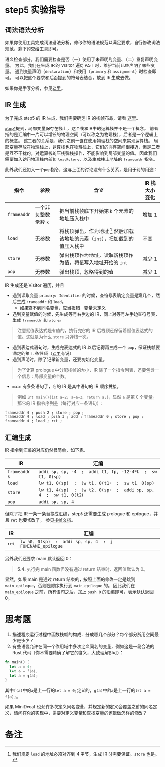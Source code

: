 # step5 实验指导

## 词法语法分析
如果你使用工具完成词法语法分析，修改你的语法规范以满足要求，自行修改词法规范，剩下的交给工具即可。

语义检查部分，我们需要检查是否（一）使用了未声明的变量、（二）重复声明变量。
为此，我们在生成 IR 的 Visitor 遍历 AST 时，维护当前已经声明了哪些变量。
遇到变量声明（`declaration`）和使用（`primary` 和 `assignment`）时检查即可。
可以把这个要求和后面提到的符号表结合，放到 IR 生成去做。

如果你是手写分析，参见[这里](./manual-parser.md)。

## IR 生成
为了完成 step5 的 IR 生成，我们需要确定 IR 的栈帧布局，请看 [这里](./stackframe.md)。

[step1](../lab1/ir.md)提到，局部变量保存在栈上，这个栈和IR中的运算栈并不是一个概念。
前者指的是汇编中一片可以增长的物理空间（可以称之为物理栈），后者是一个逻辑上的概念。
这二者的关系是，我们之前一直在使用物理栈的空间来实现运算栈。
局部变量存放在物理栈上，运算栈也在物理栈上，它们的内存空间很接近，但是二者是互不干扰的，对运算栈的压栈弹栈操作，不能影响到局部变量的值。
因此我们需要加入访问物理栈内部的 `load`/`store`，以及生成栈上地址的 `frameaddr` 指令。

此外我们还加入一个`pop`指令，这与上面的讨论没有什么关系，是用于别的用途：

| 指令 | 参数 | 含义 | IR 栈大小变化 |
| --- | --- | --- | --- |
| `frameaddr` | 一个非负整数常数 `k` | 把当前栈帧底下开始第 `k` 个元素的地址压入栈中 | 增加 1 |
| `load` | 无参数 | 将栈顶弹出，作为地址 [^1] 然后加载该地址的元素（`int`），把加载到的值压入栈中 | 不变 |
| `store` | 无参数 | 弹出栈顶作为地址，读取新栈顶作为值，将值写入地址开始的 `int` | 减少 1 |
| `pop` | 无参数 | 弹出栈顶，忽略得到的值 | 减少 1 |

IR 生成还是 Visitor 遍历，并且
* 遇到读取变量 `primary: Identifier` 的时候，查符号表确定变量是第几个，然后生成 `frameaddr` 和 `load`。
  - 如果查不到同名变量，应当报错：变量未定义
* 遇到变量赋值的时候，先生成等号右手边的 IR，同上对等号左手边查符号表，生成 `frameaddr` 和 `store`。
> 注意赋值表达式是有值的，执行完它的 IR 后栈顶还保留着赋值表达式的值。这就是为什么 `store` 只弹栈一次。
* 遇到表达式语句时，生成完表达式的 IR 以后记得再生成一个 `pop`，保证栈帧要满足的第 1. 条性质（[这里](./stackframe.md)有说）
* 遇到声明时，除了记录新变量，还要初始化变量。
> 为了计算 prologue 中分配栈帧的大小，IR 除了一个指令列表，还要包含一个信息：局部变量的个数。
* `main` 有多条语句了，它的 IR 是其中语句的 IR 顺序拼接。

> 例如 `int main(){int a=2; a=a+3; return a;}`，显然 `a` 是第 0 个变量。
> 那它的 IR 指令序列是（每行对应一条语句）：
```
frameaddr 0 ; push 2 ; store ; pop ;
frameaddr 0 ; load ; push 3 ; add ; frameaddr 0 ; store ; pop ;
frameaddr 0 ; load ; ret ;
```

## 汇编生成
IR 指令到汇编的对应仍然很简单，如下表。

| IR       | 汇编                                                |
| ---      | ---                                                 |
| `frameaddr k` | `addi sp, sp, -4  ;  addi t1, fp, -12-4*k  ;  sw t1, 0(sp)` |
| `load`    | `lw t1, 0(sp)  ;  lw t1, 0(t1)  ;  sw t1, 0(sp)` |
| `store` | `lw t1, 4(sp)  ;  lw t2, 0(sp)  ;  addi sp, sp, 4  ;  sw t1, 0(t2)` |
| `pop` | `addi sp, sp, 4` |

但除了把 IR 一条一条替换成汇编，step5 还需要生成 prologue 和 epilogue，并且 `ret` 也要修改了，
参见[栈帧文档](./stackframe.md)。

| IR       | 汇编                                                |
| ---      | ---                                                 |
| `ret` | `lw a0, 0(sp)  ;  addi sp, sp, 4  ;  j FUNCNAME_epilogue` |

另外我们还要求 main 默认返回 0：
> **5.4.** 执行完 main 函数但没有通过 return 结束时，返回值默认为 0。

显然，如果 main 是通过 return 结束的，按照上面的修改一定是跳到 `main_epilogue`，否则是顺序执行到 `main_epilogue` 的。
因此我们在 `main_epilogue` 之前，所有语句之后，加上 `push 0` 的汇编即可，表示默认返回 0。

# 思考题

1. 描述程序运行过程中函数栈帧的构成，分成哪几个部分？每个部分所用空间最少是多少？
2. 有些语言允许在同一个作用域中多次定义同名的变量，例如这是一段合法的 Rust 代码（你不需要精确了解它的含义，大致理解即可）：

```Rust
fn main() {
  let a = 0;
  let a = f(a);
  let a = g(a);
}
```

其中`f(a)`中的`a`是上一行的`let a = 0;`定义的，`g(a)`中的`a`是上一行的`let a = f(a);`。

如果 MiniDecaf 也允许多次定义同名变量，并规定新的定义会覆盖之前的同名定义，请问在你的实现中，需要对定义变量和查找变量的逻辑做怎样的修改？

# 备注
[^1]: 我们规定 `load` 的地址必须对齐到 4 字节，生成 IR 时需要保证。`store` 也是。
